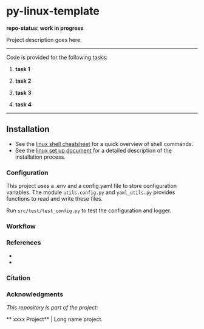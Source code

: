 py-linux-template
==============================

**repo-status: work in progress**

Project description goes here. 

------------

Code is provided for the following tasks:

1. **task 1**

2. **task 2**

4. **task 3** 

4. **task 4** 

------------

## Installation 

- See the [linux shell cheatsheet](cheatsheet_linux_shell.md) for a quick overview of shell commands.
- See the [linux set up document](linux_set_up.md) for a detailed description of the installation process.



### Configuration
This project uses a .env and a config.yaml file to store configuration variables. The module `utils.config.py` and `yaml_utils.py` provides functions to read and write these files.

Run `src/test/test_config.py` to test the configuration and logger.



### Workflow

     
                



### References 
- 
- 

### Citation 

### Acknowledgments

*This repository is part of the project:*

** xxxx Project** | Long name project. 


